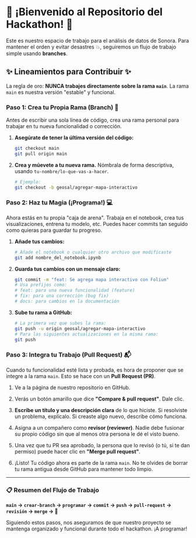 # 🚀 ¡Bienvenido al Repositorio del Hackathon! 🚀

Este es nuestro espacio de trabajo para el análisis de datos de Sonora. Para mantener el orden y evitar desastres 💥, seguiremos un flujo de trabajo simple usando **branches**.

## ✨ Lineamientos para Contribuir ✨

La regla de oro: **NUNCA trabajes directamente sobre la rama `main`**. La rama `main` es nuestra versión "estable" y funcional.

### Paso 1: Crea tu Propia Rama (Branch) 🌿

Antes de escribir una sola línea de código, crea una rama personal para trabajar en tu nueva funcionalidad o corrección.

1.  **Asegúrate de tener la última versión del código:**
    ```bash
    git checkout main
    git pull origin main
    ```

2.  **Crea y múevete a tu nueva rama.** Nómbrala de forma descriptiva, usando `tu-nombre/lo-que-vas-a-hacer`.
    ```bash
    # Ejemplo:
    git checkout -b geosal/agregar-mapa-interactivo
    ```

### Paso 2: Haz tu Magia (¡Programa!) 💻

Ahora estás en tu propia "caja de arena". Trabaja en el notebook, crea tus visualizaciones, entrena tu modelo, etc. Puedes hacer commits tan seguido como quieras para guardar tu progreso.

1.  **Añade tus cambios:**
    ```bash
    # Añade el notebook o cualquier otro archivo que modificaste
    git add nombre_del_notebook.ipynb
    ```

2.  **Guarda tus cambios con un mensaje claro:**
    ```bash
    git commit -m "feat: Se agrega mapa interactivo con Folium"
    # Usa prefijos como:
    # feat: para una nueva funcionalidad (feature)
    # fix: para una corrección (bug fix)
    # docs: para cambios en la documentación
    ```

3.  **Sube tu rama a GitHub:**
    ```bash
    # La primera vez que subes la rama:
    git push -u origin geosal/agregar-mapa-interactivo
    # Para las siguientes actualizaciones en la misma rama:
    git push
    ```

### Paso 3: Integra tu Trabajo (Pull Request) 📬

Cuando tu funcionalidad esté lista y probada, es hora de proponer que se integre a la rama `main`. Esto se hace con un **Pull Request (PR)**.

1.  Ve a la página de nuestro repositorio en GitHub.
2.  Verás un botón amarillo que dice **"Compare & pull request"**. Dale clic.
    
3.  **Escribe un título y una descripción clara** de lo que hiciste. Si resolviste un problema, explícalo. Si creaste algo nuevo, describe cómo funciona.
4.  Asigna a un compañero como **revisor (reviewer)**. Nadie debe fusionar su propio código sin que al menos otra persona le dé el visto bueno.
5.  Una vez que tu PR sea aprobado, la persona que lo revisó (o tú, si te dan permiso) puede hacer clic en **"Merge pull request"**.
6.  ¡Listo! Tu código ahora es parte de la rama `main`. No te olvides de borrar tu rama antigua desde GitHub para mantener todo limpio.

---

### 📋 Resumen del Flujo de Trabajo

**`main` → `crear-branch` → `programar` → `commit` → `push` → `pull-request` → `revisión` → `merge` → 🎉**

Siguiendo estos pasos, nos aseguramos de que nuestro proyecto se mantenga organizado y funcional durante todo el hackathon. ¡A programar!
